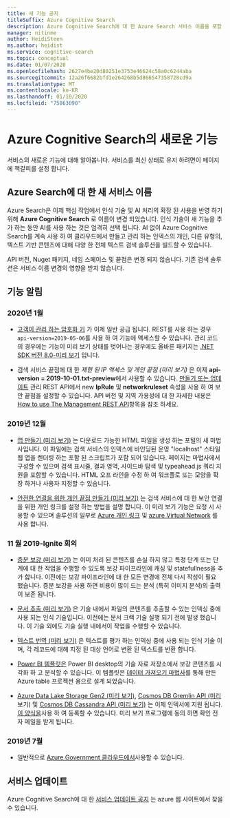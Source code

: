 ```yaml
---
title: 새 기능 공지
titleSuffix: Azure Cognitive Search
description: Azure Cognitive Search에 대 한 Azure Search 서비스 이름을 포함 하 여 새로운 기능 및 향상 된 기능에 대 한 공지입니다.
manager: nitinme
author: HeidiSteen
ms.author: heidist
ms.service: cognitive-search
ms.topic: conceptual
ms.date: 01/07/2020
ms.openlocfilehash: 2627e4be20d80251e3753e46624c58a0c6244aba
ms.sourcegitcommit: 12a26f6682bfd1e264268b5d866547358728cd9a
ms.translationtype: MT
ms.contentlocale: ko-KR
ms.lasthandoff: 01/10/2020
ms.locfileid: "75863090"
---
```

# <a name="whats-new-in-azure-cognitive-search"></a>Azure Cognitive Search의 새로운 기능

서비스의 새로운 기능에 대해 알아봅니다. 서비스를 최신 상태로 유지 하려면이 페이지에 책갈피를 설정 합니다.

<a name="new-service-name"></a>

## <a name="new-service-name-for-azure-search"></a>Azure Search에 대 한 새 서비스 이름

Azure Search은 이제 핵심 작업에서 인식 기술 및 AI 처리의 확장 된 사용을 반영 하기 위해 **Azure Cognitive Search** 로 이름이 변경 되었습니다. 인식 기술이 새 기능을 추가 하는 동안 AI를 사용 하는 것은 엄격히 선택 됩니다. AI 없이 Azure Cognitive Search를 계속 사용 하 여 클라우드에서 만들고 관리 하는 인덱스의 개인, 다른 유형의, 텍스트 기반 콘텐츠에 대해 다양 한 전체 텍스트 검색 솔루션을 빌드할 수 있습니다. 

API 버전, Nuget 패키지, 네임 스페이스 및 끝점은 변경 되지 않습니다. 기존 검색 솔루션은 서비스 이름 변경의 영향을 받지 않습니다.

## <a name="feature-announcements"></a>기능 알림

### <a name="january-2020"></a>2020년 1월

+ [고객이 관리 하는 암호화 키](search-security-manage-encryption-keys.md) 가 이제 일반 공급 됩니다. REST를 사용 하는 경우 `api-version=2019-05-06`를 사용 하 여 기능에 액세스할 수 있습니다. 관리 코드의 경우에는 기능이 미리 보기 상태를 벗어나는 경우에도 올바른 패키지는 [.NET SDK 버전 8.0-미리 보기](search-dotnet-sdk-migration-version-9.md) 입니다. 

+ 검색 서비스 끝점에 대 한 *제한 된 IP 액세스 및 개인 끝점 (미리 보기)* 은 이제 **api-version = 2019-10-01.txt-preview**에서 사용할 수 있습니다. [만들기 또는 업데이트](https://docs.microsoft.com/rest/api/searchmanagement/services/createorupdate) 관리 REST API에서 new **IpRule** 및 **networkruleset** 속성을 사용 하 여 보안 끝점을 설정할 수 있습니다. API 버전 및 지역 가용성에 대 한 자세한 내용은 [How to use The Management REST API](https://docs.microsoft.com/rest/api/searchmanagement/search-howto-management-rest-api)항목을 참조 하세요.

### <a name="december-2019"></a>2019년 12월

+ [앱 만들기 (미리 보기)](search-create-app-portal.md) 는 다운로드 가능한 HTML 파일을 생성 하는 포털의 새 마법사입니다. 이 파일에는 검색 서비스의 인덱스에 바인딩된 운영 "localhost" 스타일 웹 앱을 렌더링 하는 포함 된 스크립트가 포함 되어 있습니다. 페이지는 마법사에서 구성할 수 있으며 검색 표시줄, 결과 영역, 사이드바 탐색 및 typeahead.js 쿼리 지원을 포함할 수 있습니다. HTML 오프 라인을 수정 하 여 워크플로 또는 모양을 확장 하거나 사용자 지정할 수 있습니다.

+ [안전한 연결을 위한 개인 끝점 만들기 (미리 보기)](service-create-private-endpoint.md) 는 검색 서비스에 대 한 보안 연결을 위한 개인 링크를 설정 하는 방법을 설명 합니다. 이 미리 보기 기능은 요청 시 사용할 수 있으며 솔루션의 일부로 [Azure 개인 링크](../private-link/private-link-overview.md) 및 [azure Virtual Network](../virtual-network/virtual-networks-overview.md) 를 사용 합니다.

### <a name="november-2019---ignite-conference"></a>11 월 2019-Ignite 회의

+ [증분 보강 (미리 보기)](cognitive-search-incremental-indexing-conceptual.md) 는 이미 처리 된 콘텐츠를 손실 하지 않고 특정 단계 또는 단계에 대 한 작업을 수행할 수 있도록 보강 파이프라인에 캐싱 및 statefullness을 추가 합니다. 이전에는 보강 파이프라인에 대 한 모든 변경에 전체 다시 작성이 필요 했습니다. 증분 보강을 사용 하면 비용이 많이 드는 분석 (특히 이미지 분석)의 출력이 보존 됩니다.

<!-- 
+ Custom Entity Lookup is a cognitive skill used during indexing that allows you to provide a list of custom entities (such as part numbers, diseases, or names of locations you care about) that should be found within the text. It supports fuzzy matching, case-insensitive matching, and entity synonyms. -->

+ [문서 추출 (미리 보기)](cognitive-search-skill-document-extraction.md) 은 기술 내에서 파일의 콘텐츠를 추출할 수 있는 인덱싱 중에 사용 되는 인식 기술입니다. 이전에는 문서 크랙 기술 실행 되기 전에 발생 했습니다. 이 기술 외에도 기술 실행 내에서이 작업을 수행할 수 있습니다.

+ [텍스트 번역 (미리 보기)](cognitive-search-skill-text-translation.md) 은 텍스트를 평가 하는 인덱싱 중에 사용 되는 인식 기술 이며, 각 레코드에 대해 지정 된 대상 언어로 변환 된 텍스트를 반환 합니다.

+ [Power BI 템플릿은](https://github.com/Azure-Samples/cognitive-search-templates/blob/master/README.md) Power BI desktop의 기술 자료 저장소에서 보강 콘텐츠를 시각화 하 고 분석할 수 있습니다. 이 템플릿은 [데이터 가져오기 마법사](knowledge-store-create-portal.md)를 통해 만든 Azure table 프로젝션 용으로 설계 되었습니다.

+ [Azure Data Lake Storage Gen2 (미리 보기)](search-howto-index-azure-data-lake-storage.md), [Cosmos DB Gremlin API (미리](search-howto-index-cosmosdb.md)보기) 및 [Cosmos DB Cassandra API (미리 보기)](search-howto-index-cosmosdb.md) 는 이제 인덱서에 지원 됩니다. [이 양식을](https://aka.ms/azure-cognitive-search/indexer-preview)사용 하 여 등록할 수 있습니다. 미리 보기 프로그램에 동의 하면 확인 전자 메일을 받게 됩니다.

### <a name="july-2019"></a>2019년 7월

+ 일반적으로 [Azure Government 클라우드에서](../azure-government/documentation-government-services-webandmobile.md#azure-cognitive-search)사용할 수 있습니다.

## <a name="service-updates"></a>서비스 업데이트

Azure Cognitive Search에 대 한 [서비스 업데이트 공지](https://azure.microsoft.com/updates/?product=search&status=all) 는 azure 웹 사이트에서 찾을 수 있습니다.
